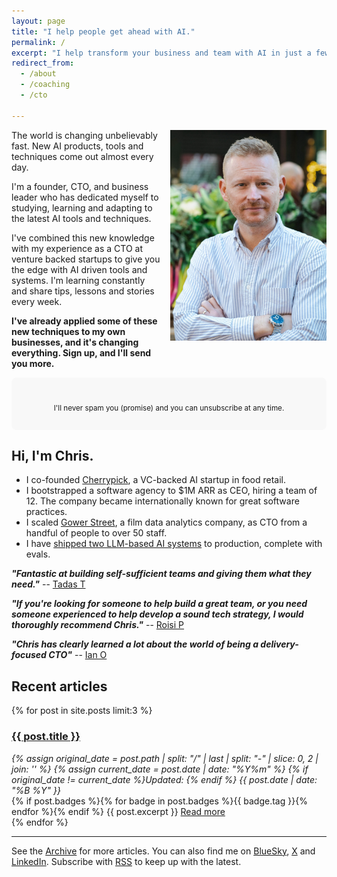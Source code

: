 ```yaml
---
layout: page
title: "I help people get ahead with AI."
permalink: /
excerpt: "I help transform your business and team with AI in just a few minutes a week."
redirect_from:
  - /about
  - /coaching
  - /cto

---
```


<img alt='Chris Parsons' src='/assets/img/chris-headshot-full.jpg' class='rounded-lg' style='margin: 0 0 1em 1em; float: right; width: 50%; max-width: 250px;'/>

The world is changing unbelievably fast. New AI products, tools and techniques come out almost every day.

I'm a founder, CTO, and business leader who has dedicated myself to studying, learning and adapting to the latest AI tools and techniques.

I've combined this new knowledge with my experience as a CTO at venture backed startups to  give you the edge with AI driven tools and systems.
I'm learning constantly and share tips, lessons and stories every week.

__I've already applied some of these new techniques to my own businesses, and it's changing everything. Sign up, and I'll send you more.__

<div style="background-color: #f8f8f8; padding: 2em 2em 1em 2em; border-radius: 8px;">

<script async data-uid="d90200305f" src="https://chrismdp.kit.com/d90200305f/index.js"></script>

<small style="display: block; text-align: center;">I'll never spam you (promise) and you can unsubscribe at any time.</small>

</div>


## Hi, I'm Chris.

- I co-founded [Cherrypick](https://cherrypick.co), a VC-backed AI startup in food retail.
- I bootstrapped a software agency to $1M ARR as CEO, hiring a team of 12. The company became internationally known for great software practices.
- I scaled [Gower Street](https://gower.st), a film data analytics company, as CTO from a handful of people to over 50 staff.
- I have [shipped two LLM-based AI systems](/how-to-build-a-robust-llm-application) to production, complete with evals.


**_"Fantastic at building self-sufficient teams and giving them what they need."_** -- [Tadas T](https://www.linkedin.com/in/tamosauskas/)

**_"If you're looking for someone to help build a great team, or you need someone experienced to help develop a sound tech strategy, I would thoroughly recommend Chris."_** -- [Roisi P](https://www.linkedin.com/in/roisiproven/)

**_"Chris has clearly learned a lot about the world of being a delivery-focused CTO"_** -- [Ian O](https://www.linkedin.com/in/ianozsvald/)

<!--more-->

## Recent articles

{% for post in site.posts limit:3 %}
   <div class="post-preview py-4">
   <h3><a href="{{ site.baseurl }}{{ post.url }}">{{ post.title }}</a></h3>

   <div style='font-style: italic' class="pb-1 post-date">
   {% assign original_date = post.path | split: "/" | last | split: "-" | slice: 0, 2 | join: '' %}
   {% assign current_date = post.date | date: "%Y%m" %}
   {% if original_date != current_date %}Updated: {% endif %}
   {{ post.date | date: "%B %Y" }}
   </div>
   {% if post.badges %}{% for badge in post.badges %}<span class="badge badge-{{ badge.type }}">{{ badge.tag }}</span>{% endfor %}{% endif %}
   {{ post.excerpt }}
   <a class='underline' href="{{ site.baseurl }}{{ post.url }}">Read more</a>
   <div style="clear: both;"></div>
   </div>
{% endfor %}

<hr>

See the <a href="{{ site.baseurl }}/all/">Archive</a> for more articles. You can also find me on [BlueSky](https://bsky.app/profile/chrismdp.com), [X](https://x.com/chrismdp) and [LinkedIn](https://linkedin.com/in/chrisparsons). Subscribe with <a href="{{ site.baseurl }}/feed.xml">RSS</a> to keep up with the latest.
